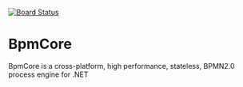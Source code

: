 [![Board Status](https://dev.azure.com/exosquare/ce37d42e-198b-4763-b660-a03358c2936a/bf39c4df-3fa2-4b05-99c2-82c5650c4266/_apis/work/boardbadge/daaf1c49-86cd-4675-98d2-ca78f5972058)](https://dev.azure.com/exosquare/ce37d42e-198b-4763-b660-a03358c2936a/_boards/board/t/bf39c4df-3fa2-4b05-99c2-82c5650c4266/Microsoft.RequirementCategory)
# BpmCore
BpmCore is a cross-platform, high performance, stateless, BPMN2.0 process engine for .NET
